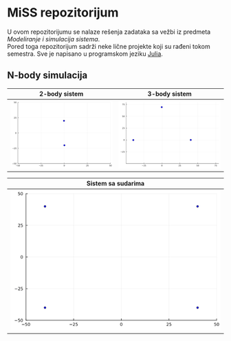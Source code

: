 # MiSS repozitorijum

U ovom repozitorijumu se nalaze rešenja zadataka sa vežbi iz predmeta *Modeliranje i simulacija sistema*. \
Pored toga repozitorijum sadrži neke lične projekte koji su rađeni tokom semestra. Sve je napisano u programskom jeziku 
[Julia](https://docs.julialang.org).

## N-body simulacija

| 2-body sistem | 3-body sistem |
| :---: | :---: |
| ![](n_body/2_body.gif) | ![](n_body/3_body.gif) |

| Sistem sa sudarima |
| :---: |
| ![](n_body/direct_collision.gif) |

